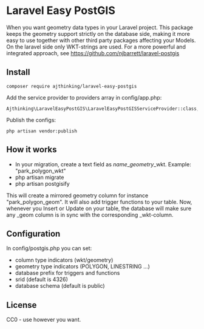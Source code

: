 # Laravel Easy PostGIS

When you want geometry data types in your Laravel project. This package keeps the geometry support strictly on the database side, making it more easy to use together with other third party packages affecting your Models. On the laravel side only WKT-strings are used. For a more powerful and integrated approach, see https://github.com/njbarrett/laravel-postgis

## Install
    composer require ajthinking/laravel-easy-postgis
Add the service provider to providers array in config/app.php:

    Ajthinking\LaravelEasyPostGIS\LaravelEasyPostGISServiceProvider::class, 

Publish the configs:

    php artisan vendor:publish

## How it works

* In your migration, create a text field as $name$_$geometry$_wkt. Example: "park_polygon_wkt"
* php artisan migrate
* php artisan postgisify

This will create a mirrored geometry column for instance "park_polygon_geom". It will also add trigger functions to your table.
Now, whenever you Insert or Update on your table, the database will make sure any _geom column is in sync with the corresponding _wkt-column.

## Configuration

In config/postgis.php you can set:
* column type indicators (wkt/geometry)
* geometry type indicators (POLYGON, LINESTRING ...)
* database prefix for triggers and functions
* srid (default is 4326)
* database schema (default is public)

## License

CC0 - use however you want.
